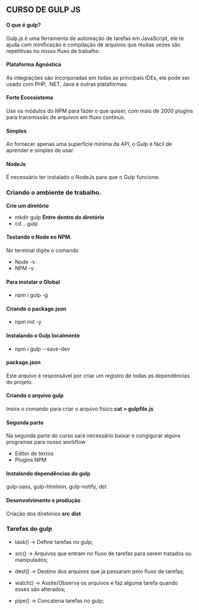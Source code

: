 ## CURSO DE GULP JS

#### O que é gulp?
Gulp.js é uma ferramenta de automação de tarefas em JavaScript, ele te ajuda com minificação e compilação de arquivos que muitas vezes são repetitivas no nosso fluxo de trabalho.

#### Plataforma Agnóstica
As integrações são incorporadas em todas as principais IDEs, ele pode ser usado com PHP, .NET, Java e outras plataformas.

#### Forte Ecossistema
Use os módulos do NPM para fazer o que quiser, com mais de 2000 plugins para transmissão de arquivos em fluxo contínuo.

#### Simples
Ao fornecer apenas uma superfície mínima da API, o Gulp é fácil de aprender e simples de usar.

#### NodeJs
É necessário ter instalado o NodeJs para que o Gulp funcione.

### Criando o ambiente de trabalho.
__Crie um diretório__
- mkdir gulp
__Entre dentro do diretório__
- cd .. gulp

#### Testando o Node eo NPM.
No terminal digite o comando
- Node -v
- NPM -v

#### Para instalar o Global
- npm i gulp -g

#### Criando o package.json
- npm init -y

#### Instalando o Gulp localmente
- npm i gulp --save-dev

#### package.json
Este arquivo é responsável por criar um registro de todas as dependências do projeto.

#### Criando o arquivo gulp
Insira o comando para criar o arquivo físico
__cat > gulpfile.js__

#### Segunda parte
Na segunda parte do curso sará necessário baixar e congigurar alguns programas para nosso workflow

- Editor de textos
- Plugins NPM

#### Instalando dependências do gulp
gulp-sass, gulp-htmlmin, gulp-notify, del.

#### Desenvolvimento e produção
Criação dos diretórios
__src__
__dist__

### Tarefas do gulp
- task() -> Define tarefas no gulp;

- src() -> Arquivos que entram no fluxo de tarefas para serem tratados ou manipulados;

- dest() -> Destino dos arquivos que ja passaram pelo fluxo de tarefas;

- watch() -> Assite/Observa os arquivos e faz alguma tarefa quando esses são alterados;

- pipe() -> Concatena tarefas no gulp;

